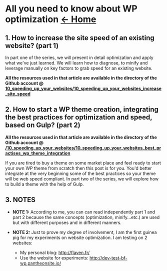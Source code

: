 <a id="top"></a>
# All you need to know about WP optimization <a href="../README.md">&#8592; Home</a>
## 1. How to increase the site speed of an existing website? (part 1)

In part one of the series, we will present in detail optimization and apply what we've just learned. We will learn how to diagnose, to minify and leverage manually on key factors to grab speed for an existing website.

**All the resources used in that article are available in the directory of the Github account @ [10_speeding_up_your_websites/10_speeding_up_your_websites_increase_site_speed](../10_speeding_up_your_websites/10_speeding_up_your_websites_increase_site_speed/README.md)**



## 2. How to start a WP theme creation, integrating the best practices for optimization and speed, based on Gulp? (part 2)

**All the resources used in that article are available in the directory of the Github account @ [/10_speeding_up_your_websites/10_speeding_up_your_websites_best_practises_wp_theme_integration](../10_speeding_up_your_websites/10_speeding_up_your_websites_best_practises_wp_theme_integration/README.md)**

If you are tired to buy a theme on some market place and feel ready to start your own WP theme from scratch then this post is for you. You'd better integrate at the very beginning some of the best practices so your theme will be web speed compliant. In part two of the series, we will explore how to build a theme with the help of Gulp.

## 3. NOTES

- **NOTE 1:** According to me, you can can read independently part 1 and part 2 because the same concepts (optimization, minify...etc.) are used but with different purposes and in different manners.

- **NOTE 2:** Just to prove my degree of involvement, I am the first guinea pig for my experiments on website optimization. I am testing on 2 websites:
    - My personal blog: <a href="http://flaven.fr/" target="_blank">http://flaven.fr/</a> 
    - Use the website for experiments: <a href="http://dev-test-bf-wp.pantheonsite.io/" target="_blank">http://dev-test-bf-wp.pantheonsite.io/</a>








